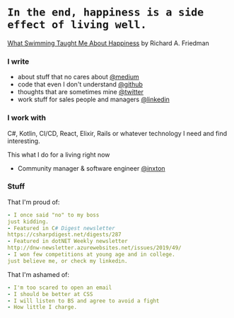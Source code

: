 # `In the end, happiness is a side effect of living well.`
[What Swimming Taught Me About Happiness](https://www.nytimes.com/2019/07/27/opinion/sunday/swimming-happiness.html) by Richard A. Friedman

### I write 
  - about stuff that no cares about [@medium](https://medium.com/@Jozefchmelar)
  - code that even I don't understand [@github](https://github.com/jozefchmelar)
  - thoughts that are sometimes mine [@twitter](https://twitter.com/jojkooo)
  - work stuff for sales people and managers [@linkedin](https://www.linkedin.com/in/jozefchmelar)
    
### I work with 
  C#, Kotlin, CI/CD, React, Elixir, Rails or whatever technology I need and find interesting.
  
This what I do for a living right now 
  - Community manager & software engineer [@inxton](https://inxton.com)
  
### Stuff 

That I'm proud of:

```yaml
- I once said "no" to my boss
just kidding.
- Featured in C# Digest newsletter
https://csharpdigest.net/digests/287
- Featured in dotNET Weekly newsletter
http://dnw-newsletter.azurewebsites.net/issues/2019/49/
- I won few competitions at young age and in college.
just believe me, or check my linkedin.    
```

That I'm ashamed of:

```yaml
- I'm too scared to open an email
- I should be better at CSS
- I will listen to BS and agree to avoid a fight
- How little I charge.
```
